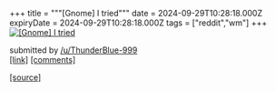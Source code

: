 +++
title = """[Gnome] I tried"""
date = 2024-09-29T10:28:18.000Z
expiryDate = 2024-09-29T10:28:18.000Z
tags = ["reddit","wm"]
+++
[![[Gnome] I tried ](https://b.thumbs.redditmedia.com/eOMzuoAJ2d_gdp8bACou4NH6EyMHCZ3gIfY29JihqSw.jpg "[Gnome] I tried ")](https://www.reddit.com/r/unixporn/comments/1fs1cmn/gnome_i_tried/)

submitted by [/u/ThunderBlue-999](https://www.reddit.com/user/ThunderBlue-999)  
[\[link\]](https://www.reddit.com/gallery/1fs1cmn) [\[comments\]](https://www.reddit.com/r/unixporn/comments/1fs1cmn/gnome_i_tried/)

[[source]](https://www.reddit.com/r/unixporn/comments/1fs1cmn/gnome_i_tried/)
